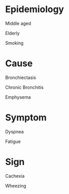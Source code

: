 # Epidemiology

Middle aged

Elderly

Smoking

# Cause

Bronchiectasis

Chronic Bronchitis

Emphysema

# Symptom

Dyspnea

Fatigue

# Sign

Cachexia

Wheezing
